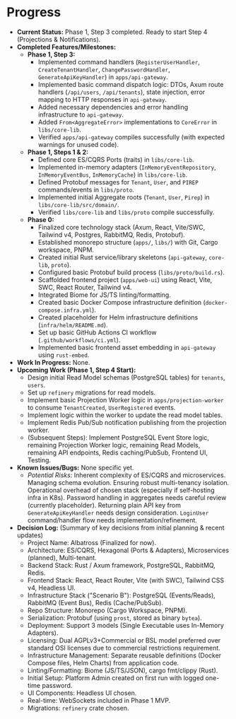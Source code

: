 # Progress

* **Current Status:** Phase 1, Step 3 completed. Ready to start Step 4 (Projections & Notifications).
* **Completed Features/Milestones:**
  * **Phase 1, Step 3:**
    * Implemented command handlers (`RegisterUserHandler`, `CreateTenantHandler`, `ChangePasswordHandler`, `GenerateApiKeyHandler`) in `apps/api-gateway`.
    * Implemented basic command dispatch logic: DTOs, Axum route handlers (`/api/users`, `/api/tenants`), state injection, error mapping to HTTP responses in `api-gateway`.
    * Added necessary dependencies and error handling infrastructure to `api-gateway`.
    * Added `From<AggregateError>` implementations to `CoreError` in `libs/core-lib`.
    * Verified `apps/api-gateway` compiles successfully (with expected warnings for unused code).
  * **Phase 1, Steps 1 & 2:**
    * Defined core ES/CQRS Ports (traits) in `libs/core-lib`.
    * Implemented in-memory adapters (`InMemoryEventRepository`, `InMemoryEventBus`, `InMemoryCache`) in `libs/core-lib`.
    * Defined Protobuf messages for `Tenant`, `User`, and `PIREP` commands/events in `libs/proto`.
    * Implemented initial Aggregate roots (`Tenant`, `User`, `Pirep`) in `libs/core-lib/src/domain/`.
    * Verified `libs/core-lib` and `libs/proto` compile successfully.
  * **Phase 0:**
    * Finalized core technology stack (Axum, React, Vite/SWC, Tailwind v4, Postgres, RabbitMQ, Redis, Protobuf).
    * Established monorepo structure (`apps/`, `libs/`) with Git, Cargo workspace, PNPM.
    * Created initial Rust service/library skeletons (`api-gateway`, `core-lib`, `proto`).
    * Configured basic Protobuf build process (`libs/proto/build.rs`).
    * Scaffolded frontend project (`apps/web-ui`) using React, Vite, SWC, React Router, Tailwind v4.
    * Integrated Biome for JS/TS linting/formatting.
    * Created basic Docker Compose infrastructure definition (`docker-compose.infra.yml`).
    * Created placeholder for Helm infrastructure definitions (`infra/helm/README.md`).
    * Set up basic GitHub Actions CI workflow (`.github/workflows/ci.yml`).
    * Implemented basic frontend asset embedding in `api-gateway` using `rust-embed`.
* **Work In Progress:** None.
* **Upcoming Work (Phase 1, Step 4 Start):**
  * Design initial Read Model schemas (PostgreSQL tables) for `tenants`, `users`.
  * Set up `refinery` migrations for read models.
  * Implement basic Projection Worker logic in `apps/projection-worker` to consume `TenantCreated`, `UserRegistered` events.
  * Implement logic within the worker to update the read model tables.
  * Implement Redis Pub/Sub notification publishing from the projection worker.
  * (Subsequent Steps): Implement PostgreSQL Event Store logic, remaining Projection Worker logic, remaining Read Models, remaining API endpoints, Redis caching/PubSub, Frontend UI, Testing.
* **Known Issues/Bugs:** None specific yet.
  * *Potential Risks:* Inherent complexity of ES/CQRS and microservices. Managing schema evolution. Ensuring robust multi-tenancy isolation. Operational overhead of chosen stack (especially if self-hosting infra in K8s). Password handling in aggregates needs careful review (currently placeholder). Returning plain API key from `GenerateApiKeyHandler` needs design consideration. `LoginUser` command/handler flow needs implementation/refinement.
* **Decision Log:** (Summary of key decisions from initial planning & recent updates)
  * Project Name: Albatross (Finalized for now).
  * Architecture: ES/CQRS, Hexagonal (Ports & Adapters), Microservices (planned), Multi-tenant.
  * Backend Stack: Rust / Axum framework, PostgreSQL, RabbitMQ, Redis.
  * Frontend Stack: React, React Router, Vite (with SWC), Tailwind CSS v4, Headless UI.
  * Infrastructure Stack ("Scenario B"): PostgreSQL (Events/Reads), RabbitMQ (Event Bus), Redis (Cache/PubSub).
  * Repo Structure: Monorepo (Cargo Workspace, PNPM).
  * Serialization: Protobuf (using `prost`, stored as binary `bytea`).
  * Deployment: Support 3 models (Single Executable uses In-Memory Adapters).
  * Licensing: Dual AGPLv3+Commercial or BSL model preferred over standard OSI licenses due to commercial restrictions requirement.
  * Infrastructure Management: Separate reusable definitions (Docker Compose files, Helm Charts) from application code.
  * Linting/Formatting: Biome (JS/TS/JSON), cargo fmt/clippy (Rust).
  * Initial Setup: Platform Admin created on first run with logged one-time password.
  * UI Components: Headless UI chosen.
  * Real-time: WebSockets included in Phase 1 MVP.
  * Migrations: `refinery` crate chosen.
